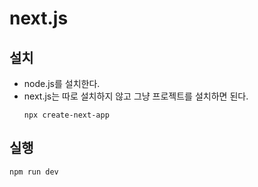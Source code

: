 # next.js

## 설치
- node.js를 설치한다.
- next.js는 따로 설치하지 않고 그냥 프로젝트를 설치하면 된다.
    ```
    npx create-next-app
    ```

## 실행
``` 
npm run dev
```
